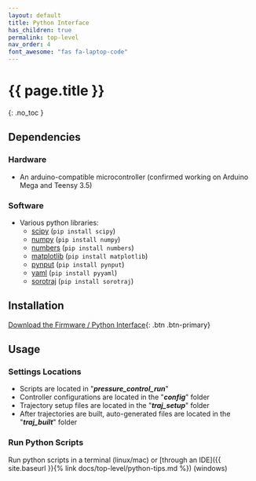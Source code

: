 ```yaml
---
layout: default
title: Python Interface
has_children: true
permalink: top-level
nav_order: 4
font_awesome: "fas fa-laptop-code"
---
```



# <i class="{{ page.font_awesome }}"></i> {{ page.title }}
{: .no_toc }


## Dependencies

### Hardware
- An arduino-compatible microcontroller (confirmed working on Arduino Mega and Teensy 3.5)

### Software
- Various python libraries:
    - [scipy](https://www.scipy.org/) (`pip install scipy`)
    - [numpy](https://www.numpy.org/) (`pip install numpy`)
    - [numbers](https://docs.python.org/2/library/numbers.html) (`pip install numbers`)
    - [matplotlib](https://matplotlib.org/) (`pip install matplotlib`)
    - [pynput](https://pypi.org/project/pynput/) (`pip install pynput`)
    - [yaml](https://pyyaml.org/wiki/PyYAMLDocumentation) (`pip install pyyaml`)
    - [sorotraj](https://pypi.org/project/sorotraj/) (`pip install sorotraj`)

## Installation
[Download the Firmware / Python Interface](https://github.com/cbteeple/pressure_controller){: .btn .btn-primary}

## Usage

### Settings Locations
- Scripts are located in "**_pressure_control_run_**"
- Controller configurations are located in the "**_config_**" folder
- Trajectory setup files are located in the "**_traj_setup_**" folder
- After trajectories are built, auto-generated files are located in the "**_traj_built_**" folder 


### Run Python Scripts
Run python scripts in a terminal (linux/mac) or [through an IDE]({{ site.baseurl }}{% link docs/top-level/python-tips.md %}) (windows)




